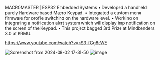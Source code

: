 MACROMASTER | ESP32 Embedded Systems
• Developed a handheld purely Hardware based Macro Keypad.
• Integrated a custom menu firmware for profile switching on the hardware level.
• Working on integrating a notification alert system which will display imp notification on the screen of the Keypad.
• This project bagged 3rd Prize at Mindbenders 3.0 at KRMU.


https://www.youtube.com/watch?v=nS3-fCg8cWE

![Screenshot from 2024-08-02 17-31-50](https://github.com/user-attachments/assets/44fa540f-7fdc-4d24-8e7d-93d385cd1ec4)
![image](https://github.com/user-attachments/assets/820010a1-846a-46e2-8759-c8c010d7a6e8)
